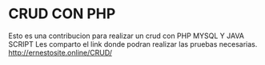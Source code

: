 # CRUD CON PHP
 Esto es una contribucion para realizar un crud con PHP MYSQL Y JAVA SCRIPT
Les comparto el link donde podran realizar las pruebas necesarias.
http://ernestosite.online/CRUD/
